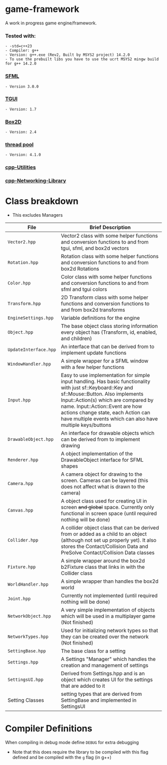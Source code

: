 # game-framework
A work in progress game engine/framework.

### Tested with: 
    - -std=c++23
    - Compiler: g++
    - Version: g++.exe (Rev2, Built by MSYS2 project) 14.2.0
    - To use the prebuilt libs you have to use the ucrt MSYS2 mingw build for g++ 14.2.0

### [SFML](https://www.sfml-dev.org/index.php)
    - Version 3.0.0

### [TGUI](https://tgui.eu/)
    - Version: 1.7

### [Box2D](https://box2d.org/)
    - Version: 2.4

### [thread pool](https://github.com/bshoshany/thread-pool?tab=readme-ov-file#installing-the-library)
    - Version: 4.1.0

### [cpp-Utilities](https://github.com/finjosh/cpp-Utilities)

### [cpp-Networking-Library](https://github.com/finjosh/cpp-Networking-Library)

# Class breakdown
  - This excludes Managers

| File | Brief Description  |
| --- | --- |
| `Vector2.hpp` | Vector2 class with some helper functions and conversion functions to and from tgui, sfml, and box2d vectors |
| `Rotation.hpp` | Rotation class with some helper functions and conversion functions to and from box2d Rotations |
| `Color.hpp` | Color class with some helper functions and conversion functions to and from sfml and tgui colors |
| `Transform.hpp` | 2D Transform class with some helper functions and conversion functions to and from box2d transforms |
| `EngineSettings.hpp` | Variable definitions for the engine |
| `Object.hpp` | The base object class storing information every object has (Transform, id, enabled, and children) |
| `UpdateInterface.hpp` | An interface that can be derived from to implement update functions |
| `WindowHandler.hpp` | A simple wrapper for a SFML window with a few helper functions |
| `Input.hpp` | Easy to use implementation for simple input handling. Has basic functionality with just sf::Keyboard::Key and sf::Mouse::Button. Also implements Input::Action(s) which are compared by name. Input::Action::Event are how actions change state, each Action can have multiple events which can also have multiple keys/buttons |
| `DrawableObject.hpp` | An interface for drawable objects which can be derived from to implement drawing |
| `Renderer.hpp` | A object implementation of the DrawableObject interface for SFML shapes |
| `Camera.hpp` | A camera object for drawing to the screen. Cameras can be layered (this does not affect what is drawn to the camera) |
| `Canvas.hpp` | A object class used for creating UI in screen ~~and global~~ space. Currently only functional in screen space (until required nothing will be done) |
| `Collider.hpp` | A collider object class that can be derived from or added as a child to an object (although not set up properly yet). It also stores the Contact/Collision Data and PreSolve Contact/Collision Data classes |
| `Fixture.hpp` | A simple wrapper around the box2d b2Fixture class that links in with the Collider class |
| `WorldHandler.hpp` | A simple wrapper than handles the box2d world |
| `Joint.hpp` | Currently not implemented (until required nothing will be done) |
| `NetworkObject.hpp` | A very simple implementation of objects which will be used in a multiplayer game (Not finished) |
| `NetworkTypes.hpp` | Used for initializing network types so that they can be created over the network (Not finished) |
| `SettingBase.hpp` | The base class for a setting |
| `Settings.hpp` | A Settings "Manager" which handles the creation and management of settings |
| `SettingsUI.hpp` | Derived from Settings.hpp and is an object which creates UI for the settings that are added to it |
| Setting Classes | setting types that are derived from SettingBase and implemented in SettingsUI |

# Compiler Definitions
When compiling in debug mode define `DEBUG` for extra debugging
- Note that this does require the library to be compiled with this flag defined and be compiled with the `g` flag (in g++)